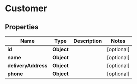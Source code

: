 

# Customer


## Properties

| Name | Type | Description | Notes |
|------------ | ------------- | ------------- | -------------|
|**id** | **Object** |  |  [optional] |
|**name** | **Object** |  |  [optional] |
|**deliveryAddress** | **Object** |  |  [optional] |
|**phone** | **Object** |  |  [optional] |



